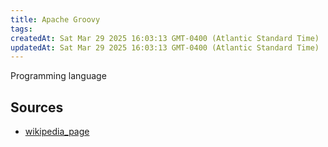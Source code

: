 ```yaml
---
title: Apache Groovy
tags: 
createdAt: Sat Mar 29 2025 16:03:13 GMT-0400 (Atlantic Standard Time)
updatedAt: Sat Mar 29 2025 16:03:13 GMT-0400 (Atlantic Standard Time)
---
```



Programming language



## Sources
- [wikipedia_page](https://en.wikipedia.org/wiki/Apache_Groovy)

